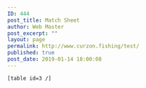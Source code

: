 ```yaml
---
ID: 444
post_title: Match Sheet
author: Web Master
post_excerpt: ""
layout: page
permalink: http://www.curzon.fishing/test/
published: true
post_date: 2019-01-14 18:00:08
---
```

<!-- wp:code -->
<pre class="wp-block-code"><code>[table id=3 /]</code></pre>
<!-- /wp:code -->